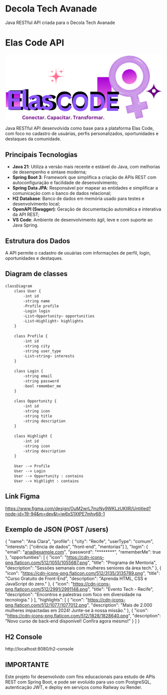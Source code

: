 # Decola Tech Avanade
Java RESTful API criada para o Decola Tech Avanade

# Elas Code API

<p align="center">
  <img src="src\main\Yellow and Green Modern Logo (2).png" alt="Logo Elas Code" width="550"/>
</p>


Java RESTful API desenvolvida como base para a plataforma Elas Code, com foco no cadastro de usuárias, perfis personalizados, oportunidades e destaques da comunidade.

## Principais Tecnologias

- **Java 21**: Utiliza a versão mais recente e estável do Java, com melhorias de desempenho e sintaxe moderna;
- **Spring Boot 3**: Framework que simplifica a criação de APIs REST com autoconfiguração e facilidade de desenvolvimento;
- **Spring Data JPA**: Responsável por mapear as entidades e simplificar a comunicação com o banco de dados relacional;
- **H2 Database**: Banco de dados em memória usado para testes e desenvolvimento local;
- **OpenAPI (Swagger)**: Geração de documentação automática e interativa da API REST;
- **VS Code**: Ambiente de desenvolvimento ágil, leve e com suporte ao Java Spring.

## Estrutura dos Dados

A API permite o cadastro de usuárias com informações de perfil, login, oportunidades e destaques.



## Diagram de classes



```mermaid
classDiagram
    class User {
        -int id
        -string name
        -Profile profile
        -Login login
        -List~Opportunity~ opportunities
        -List~Highlight~ highlights
    }

    class Profile {
        -int id
        -string city
        -string user_type
        -List~string~ interests
    }

    class Login {
        -string email
        -string password
        -bool remember_me
    }

    class Opportunity {
        -int id
        -string icon
        -string title
        -string description
    }

    class Highlight {
        -int id
        -string icon
        -string description
    }

    User --> Profile
    User --> Login
    User --> Opportunity : contains
    User --> Highlight : contains

```

## Link Figma
https://www.figma.com/design/OuM2wrL7mzNy9WKLzUKIlR/Untitled?node-id=19-94&m=dev&t=iw6xS1XtPE7mhy68-1

## Exemplo de JSON (POST /users)
{
  "name": "Ana Clara",
  "profile": {
    "city": "Recife",
    "userType": "comum", 
    "interests": ["ciência de dados", "front-end", "mentorias"]
  },
  "login": {
    "email": "ana@example.com",
    "password": "********",
    "rememberMe": true
  },
  "opportunities": [
    {
      "icon": "https://cdn-icons-png.flaticon.com/512/1055/1055687.png",
      "title": "Programa de Mentoria",
      "description": "Sessões semanais com mulheres seniores da área tech."
    },
    {
      "icon": "https://cdn-icons-png.flaticon.com/512/3135/3135789.png",
      "title": "Curso Gratuito de Front-End",
      "description": "Aprenda HTML, CSS e JavaScript do zero."
    },
    {
      "icon": "https://cdn-icons-png.flaticon.com/512/2991/2991148.png",
      "title": "Evento Tech - Recife",
      "description": "Encontros e palestras com foco em diversidade na tecnologia."
    }
  ],
  "highlights": [
    {
      "icon": "https://cdn-icons-png.flaticon.com/512/1077/1077012.png",
      "description": "Mais de 2.000 mulheres impactadas em 2024! Junte-se à nossa missão."
    },
    {
      "icon": "https://cdn-icons-png.flaticon.com/512/1828/1828640.png",
      "description": "Novo curso de back-end disponível! Confira agora mesmo!"
    }
  ]
}



## H2 Console
http://localhost:8080/h2-console


## IMPORTANTE

Este projeto foi desenvolvido com fins educacionais para estudo de APIs REST com Spring Boot, e pode ser evoluído para uso com PostgreSQL, autenticação JWT, e deploy em serviços como Railway ou Render.

